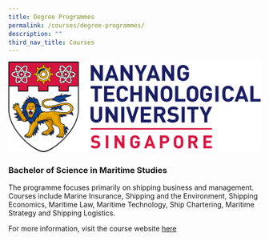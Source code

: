 ```yaml
---
title: Degree Programmes
permalink: /courses/degree-programmes/
description: ""
third_nav_title: Courses
---
```

![](/images/ntu_logo.png)
### Bachelor of Science in Maritime Studies
The programme focuses primarily on shipping business and management. Courses include Marine Insurance, Shipping and the Environment, Shipping Economics, Maritime Law, Maritime Technology, Ship Chartering, Maritime Strategy and Shipping Logistics.


For more information, visit the course website [here](https://www.ntu.edu.sg/education/undergraduate-programme/bachelor-of-science-in-maritime-studies)
